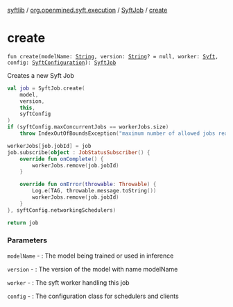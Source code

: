 [syftlib](../../index.md) / [org.openmined.syft.execution](../index.md) / [SyftJob](index.md) / [create](./create.md)

# create

`fun create(modelName: `[`String`](https://kotlinlang.org/api/latest/jvm/stdlib/kotlin/-string/index.html)`, version: `[`String`](https://kotlinlang.org/api/latest/jvm/stdlib/kotlin/-string/index.html)`? = null, worker: `[`Syft`](../../org.openmined.syft/-syft/index.md)`, config: `[`SyftConfiguration`](../../org.openmined.syft.domain/-syft-configuration/index.md)`): `[`SyftJob`](index.md)

Creates a new Syft Job

``` kotlin
val job = SyftJob.create(
    model,
    version,
    this,
    syftConfig
)
if (syftConfig.maxConcurrentJobs == workerJobs.size)
    throw IndexOutOfBoundsException("maximum number of allowed jobs reached")

workerJobs[job.jobId] = job
job.subscribe(object : JobStatusSubscriber() {
    override fun onComplete() {
        workerJobs.remove(job.jobId)
    }

    override fun onError(throwable: Throwable) {
        Log.e(TAG, throwable.message.toString())
        workerJobs.remove(job.jobId)
    }
}, syftConfig.networkingSchedulers)

return job
```

### Parameters

`modelName` - : The model being trained or used in inference

`version` - : The version of the model with name modelName

`worker` - : The syft worker handling this job

`config` - : The configuration class for schedulers and clients
